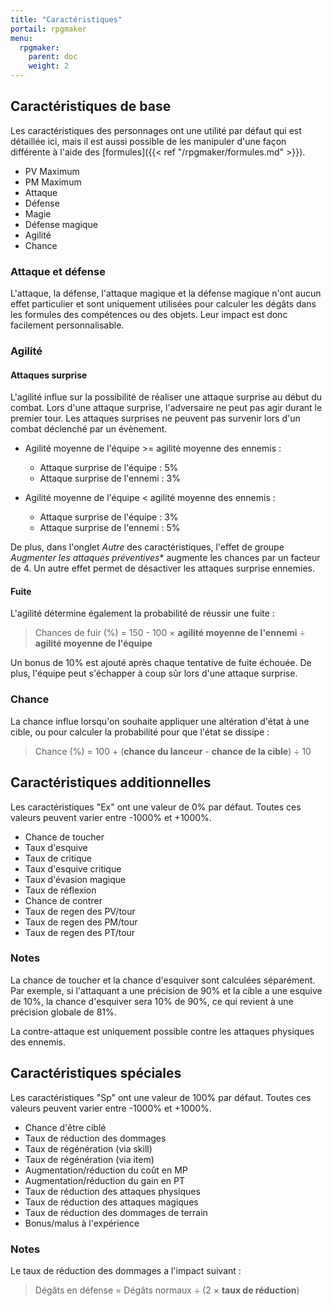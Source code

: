 ```yaml
---
title: "Caractéristiques"
portail: rpgmaker
menu:
  rpgmaker:
    parent: doc
    weight: 2
---
```


## Caractéristiques de base

Les caractéristiques des personnages ont une utilité par défaut qui est détaillée ici, mais il est aussi possible de les manipuler d'une façon différente à l'aide des [formules]({{< ref "/rpgmaker/formules.md" >}}).

- PV Maximum
- PM Maximum
- Attaque
- Défense
- Magie
- Défense magique
- Agilité
- Chance

### Attaque et défense

L'attaque, la défense, l'attaque magique et la défense magique n'ont aucun effet particulier et sont uniquement utilisées pour calculer les dégâts dans les formules des compétences ou des objets. Leur impact est donc facilement personnalisable.

### Agilité

#### Attaques surprise

L'agilité influe sur la possibilité de réaliser une attaque surprise au début du combat. Lors d'une attaque surprise, l'adversaire ne peut pas agir durant le premier tour. Les attaques surprises ne peuvent pas survenir lors d'un combat déclenché par un évènement.

- Agilité moyenne de l'équipe >= agilité moyenne des ennemis :
  - Attaque surprise de l'équipe : 5%
  - Attaque surprise de l'ennemi : 3%

- Agilité moyenne de l'équipe < agilité moyenne des ennemis :
  - Attaque surprise de l'équipe : 3%
  - Attaque surprise de l'ennemi : 5%

De plus, dans l'onglet *Autre* des caractéristiques, l'effet de groupe *Augmenter les attaques préventives** augmente les chances par un facteur de 4. Un autre effet permet de désactiver les attaques surprise ennemies.

#### Fuite

L'agilité détermine également la probabilité de réussir une fuite :

> Chances de fuir (%) = 150 - 100 × **agilité moyenne de l'ennemi** ÷ **agilité moyenne de l'équipe**

Un bonus de 10% est ajouté après chaque tentative de fuite échouée. De plus, l'équipe peut s'échapper à coup sûr lors d'une attaque surprise.

### Chance

La chance influe lorsqu'on souhaite appliquer une altération d'état à une cible, ou pour calculer la probabilité pour que l'état se dissipe :

> Chance (%) = 100 + (**chance du lanceur** - **chance de la cible**) ÷ 10

## Caractéristiques additionnelles

Les caractéristiques "Ex" ont une valeur de 0% par défaut. Toutes ces valeurs peuvent varier entre -1000% et +1000%.

- Chance de toucher
- Taux d'esquive
- Taux de critique
- Taux d'esquive critique
- Taux d'évasion magique
- Taux de réflexion
- Chance de contrer
- Taux de regen des PV/tour
- Taux de regen des PM/tour
- Taux de regen des PT/tour

### Notes

La chance de toucher et la chance d'esquiver sont calculées séparément. Par exemple, si l'attaquant a une précision de 90% et la cible a une esquive de 10%, la chance d'esquiver sera 10% de 90%, ce qui revient à une précision globale de 81%.

La contre-attaque est uniquement possible contre les attaques physiques des ennemis.

## Caractéristiques spéciales

Les caractéristiques "Sp" ont une valeur de 100% par défaut. Toutes ces valeurs peuvent varier entre -1000% et +1000%.

- Chance d'être ciblé
- Taux de réduction des dommages
- Taux de régénération (via skill)
- Taux de régénération (via item)
- Augmentation/réduction du coût en MP
- Augmentation/réduction du gain en PT
- Taux de réduction des attaques physiques
- Taux de réduction des attaques magiques
- Taux de réduction des dommages de terrain
- Bonus/malus à l'expérience

### Notes

Le taux de réduction des dommages a l'impact suivant :

> Dégâts en défense = Dégâts normaux ÷ (2 × **taux de réduction**)